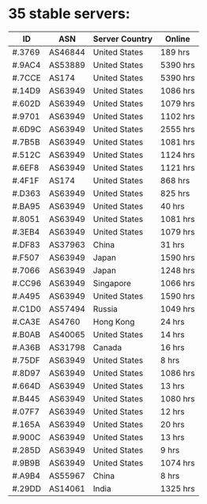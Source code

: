 # 35 stable servers:

| ID | ASN | Server Country | Online |
| ------ | ------ | ------ | ------ |
| #.3769 | AS46844 | United States | 189 hrs |
| #.9AC4 | AS53889 | United States | 5390 hrs |
| #.7CCE | AS174 | United States | 5390 hrs |
| #.14D9 | AS63949 | United States | 1086 hrs |
| #.602D | AS63949 | United States | 1079 hrs |
| #.9701 | AS63949 | United States | 1102 hrs |
| #.6D9C | AS63949 | United States | 2555 hrs |
| #.7B5B | AS63949 | United States | 1081 hrs |
| #.512C | AS63949 | United States | 1124 hrs |
| #.6EF8 | AS63949 | United States | 1121 hrs |
| #.4F1F | AS174 | United States | 868 hrs |
| #.D363 | AS63949 | United States | 825 hrs |
| #.BA95 | AS63949 | United States | 40 hrs |
| #.8051 | AS63949 | United States | 1081 hrs |
| #.3EB4 | AS63949 | United States | 1079 hrs |
| #.DF83 | AS37963 | China | 31 hrs |
| #.F507 | AS63949 | Japan | 1590 hrs |
| #.7066 | AS63949 | Japan | 1248 hrs |
| #.CC96 | AS63949 | Singapore | 1066 hrs |
| #.A495 | AS63949 | United States | 1590 hrs |
| #.C1D0 | AS57494 | Russia | 1049 hrs |
| #.CA3E | AS4760 | Hong Kong | 24 hrs |
| #.B0AB | AS40065 | United States | 14 hrs |
| #.A36B | AS31798 | Canada | 16 hrs |
| #.75DF | AS63949 | United States | 8 hrs |
| #.8D97 | AS63949 | United States | 1086 hrs |
| #.664D | AS63949 | United States | 13 hrs |
| #.B445 | AS63949 | United States | 1080 hrs |
| #.07F7 | AS63949 | United States | 12 hrs |
| #.165A | AS63949 | United States | 20 hrs |
| #.900C | AS63949 | United States | 13 hrs |
| #.285D | AS63949 | United States | 9 hrs |
| #.9B9B | AS63949 | United States | 1074 hrs |
| #.A9B4 | AS55967 | China | 8 hrs |
| #.29DD | AS14061 | India | 1325 hrs |

